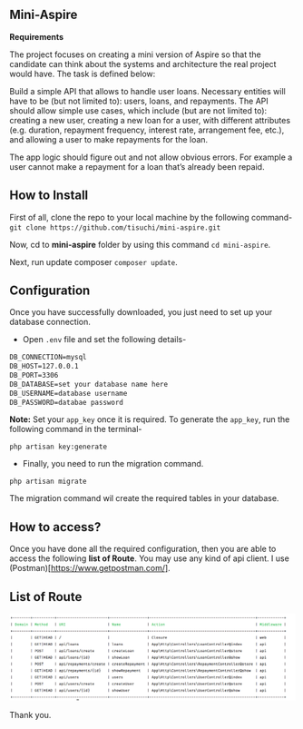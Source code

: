 ## Mini-Aspire

**Requirements**

The project focuses on creating a mini version of Aspire so that the candidate can think about the systems and architecture the real project would have. The task is defined below:

Build a simple API that allows to handle user loans. Necessary entities will have to be (but not limited to): users, loans, and repayments.
The API should allow simple use cases, which include (but are not limited to): creating a new user, creating a new loan for a user, with different attributes (e.g. duration, repayment frequency, interest rate, arrangement fee, etc.), and allowing a user to make repayments for the loan.

The app logic should figure out and not allow obvious errors. For example a user cannot make a repayment for a loan that’s already been repaid.


## How to Install
First of all, clone the repo to your local machine by the following command-
`
git clone https://github.com/tisuchi/mini-aspire.git
`

Now, cd to **mini-aspire** folder by using this command `cd mini-aspire`. 

Next, run update composer `composer update`.


## Configuration 
Once you have successfully downloaded, you just need to set up your database connection. 
- Open `.env` file and set the following details-
```
DB_CONNECTION=mysql
DB_HOST=127.0.0.1
DB_PORT=3306
DB_DATABASE=set your database name here
DB_USERNAME=database username 
DB_PASSWORD=databae password
```

**Note:** Set your `app_key` once it is required. To generate the `app_key`, run the following command in the terminal-
```
php artisan key:generate
```

- Finally, you need to run the migration command. 
```
php artisan migrate
```
The migration command wil create the required tables in your database. 



## How to access?
Once you have done all the required configuration, then you are able to access the following **list of Route**. You may use any kind of api client. I use (Postman)[https://www.getpostman.com/]. 


## List of Route
![list of rout](https://github.com/tisuchi/mini-aspire/blob/master/screenshot/001.png)



Thank you.
